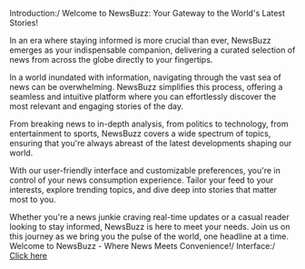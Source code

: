 Introduction:/
Welcome to NewsBuzz: Your Gateway to the World's Latest Stories!

In an era where staying informed is more crucial than ever, NewsBuzz emerges as your indispensable companion, delivering a curated selection of news from across the globe directly to your fingertips.

In a world inundated with information, navigating through the vast sea of news can be overwhelming. NewsBuzz simplifies this process, offering a seamless and intuitive platform where you can effortlessly discover the most relevant and engaging stories of the day.

From breaking news to in-depth analysis, from politics to technology, from entertainment to sports, NewsBuzz covers a wide spectrum of topics, ensuring that you're always abreast of the latest developments shaping our world.

With our user-friendly interface and customizable preferences, you're in control of your news consumption experience. Tailor your feed to your interests, explore trending topics, and dive deep into stories that matter most to you.

Whether you're a news junkie craving real-time updates or a casual reader looking to stay informed, NewsBuzz is here to meet your needs. Join us on this journey as we bring you the pulse of the world, one headline at a time. Welcome to NewsBuzz - Where News Meets Convenience!/
Interface:/
[Click here](https://drive.google.com/file/d/10_gazszjatpsm1OMKN4hQuCWppIwWUsd/view?usp=drive_link)

